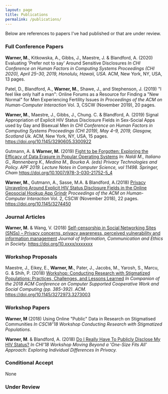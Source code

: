 ```yaml
---
layout: page
title: Publications
permalink: /publications/
---
```


Below are references to papers I've had published or that are under review. 

### Full Conference Papers

<b>Warner, M.</b>, Kitkowska, A., Gibbs, J., Maestre, J. & Blandford, A. (2020) Evaluating 'Prefer not to say' Around Sensitive Disclosures <i>In CHI Conference on Human Factors in Computing Systems Proceedings (CHI 2020), April 25–30, 2019, Honolulu, Hawaii, USA. </i>ACM, New York, NY, USA, 13 pages.

Patel, D., Blandford, A., <b>Warner, M.</b>, Shawe, J., and Stephenson, J. (2019) "I feel like only half a man": Online Forums as a Resource for Finding a "New Normal" for Men Experiencing Fertility Issues <i>In Proceedings of the ACM on Human-Computer Interaction</i> Vol. 3, CSCW (November 2019), 20 pages.


<b>Warner, M.</b>, Maestre, J., Gibbs, J., Chung. C. & Blandford, A. (2019) Signal Appropriation of Explicit HIV Status Disclosure Fields in Sex-Social Apps used by Gay and Bisexual Men <i>In CHI Conference on Human Factors in Computing Systems Proceedings (CHI 2019), May 4–9, 2019, Glasgow, Scotland Uk. </i>ACM, New York, NY, USA, 15 pages. <a href="https://doi.org/10.1145/3290605.3300922">https://doi.org/10.1145/3290605.3300922</a>

Gutmann, A. & <b>Warner, M.</b> (2019) <a href="https://doi.org/10.1007/978-3-030-21752-5_4">Fight to be Forgotten: Exploring the Efficacy of Data Erasure in Popular Operating Systems</a> <i>In: Naldi M., Italiano G., Rannenberg K., Medina M., Bourka A. (eds) Privacy Technologies and Policy. APF 2019. Lecture Notes in Computer Science, vol 11498. Springer, Cham</i> <a href="https://doi.org/10.1007/978-3-030-21752-5_4">https://doi.org/10.1007/978-3-030-21752-5_4</a>

<b>Warner, M.</b>, Gutmann, A., Sasse, M.A. & Blandford, A.(2018) <a href="http://discovery.ucl.ac.uk/10056127/1/CSCW18_CR_Unraveling_RPS.pdf">Privacy Unraveling Around Explicit HIV Status Disclosure Fields in the Online Geosocial Hookup App Grindr</a> <i>Proceedings of the ACM on
Human-Computer Interaction</i> Vol. 2, CSCW (November 2018), 22 pages. <a href="https://doi.org/10.1145/3274450">https://doi.org/10.1145/3274450</a>

### Journal Articles
<b>Warner, M.</b> & Wang, V. (2018) <a href="https://www.researchgate.net/profile/Victoria_Wang3/publication/331001047_Self-censorship_in_Social_Networking_Sites_SNSs_-_Privacy_concerns_privacy_awareness_perceived_vulnerability_and_information_management/links/5c91679245851506d71d3e0a/Self-censorship-in-Social-Networking-Sites-SNSs-Privacy-concerns-privacy-awareness-perceived-vulnerability-and-information-management.pdf">Self-censorship in Social Networking Sites (SNSs) – Privacy concerns, privacy awareness, perceived vulnerability and information management</a> <i>Journal of Information, Communication and Ethics in Society.</i> <a href="https://doi.org/10.xxxx/xxxxxxx">https://doi.org/10.xxxx/xxxxxxx</a>

### Workshop Proposals

Maestre, J., Eikey, E., <b>Warner, M.</b>, Pater, J., Jacobs, M., Yarosh, S., Marcu, G. & Shih, P. (2018) <a href="http://discovery.ucl.ac.uk/10062383/1/CSCW2018_Stigma_Workshop_PrePrint.pdf">Workshop: Conducting Research with Stigmatized Populations: Practices, Challenges, and Lessons Learned</a> <i>In Companion of the 2018 ACM Conference on Computer Supported Cooperative Work and Social Computing (pp. 385-392). ACM.</i> <a href="https://doi.org/10.1145/3272973.3273003">https://doi.org/10.1145/3272973.3273003</a>

### Workshop Papers

<b>Warner, M</b> (2018) Using Online "Public" Data in Research on Stigmatised Communities <i>In CSCW'18 Workshop Conducting Research with Stigmatized Populations.</i>

<b>Warner, M</b>. & Blandford, A. (2018) <a href="https://uclic.ucl.ac.uk/publications/1547209">Do I Really Have To Publicly Disclose My HIV Status?</a> <i>In CHI'18 Workshop Moving Beyond a 'One-Size Fits All' Approach: Exploring Individual Differences In Privacy.</i>

### Conditional Accept
None

### Under Review

